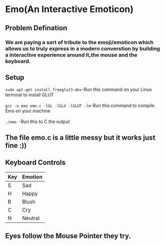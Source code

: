 # Emo(An Interactive Emoticon)
## Problem Defination
### We are paying a sort of tribute to the emoji/emoticon which allows us to truly express in a modern converstion by building a interactive experience around it,the mouse and the keyboard.
## Setup
`sudo apt-get install freeglut3-dev`-Run this command on your Linux terminal to install GLUT<br><br>
`gcc -o emo emo.c -lGL -lGLU -lGLUT -lm`-Run this command to compile Emo on your machine<br><br>
`./emo `-Run this to C the output
## The file emo.c is a little messy but it works just fine :))
## Keyboard Controls
|Key|Emotion| 
|----|------|
|S|Sad|
|H|Happy|
|B|Blush|
|C|Cry|
|N|Neutral|
## Eyes follow the Mouse Pointer they try.